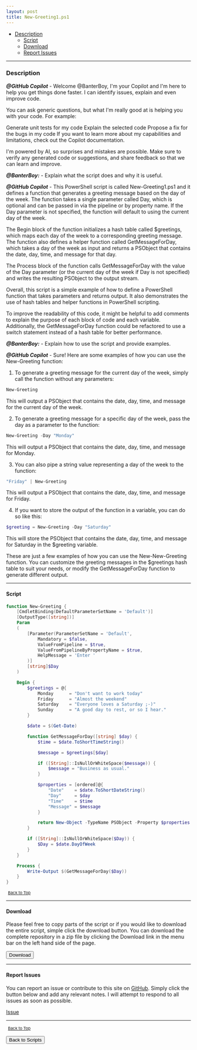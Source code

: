 ```yaml
---
layout: post
title: New-Greeting1.ps1
---
```


- [Description](#description)
  - [Script](#script)
  - [Download](#download)
  - [Report Issues](#report-issues)

---

### Description

**_@GitHub Copilot_** - Welcome @BanterBoy, I'm your Copilot and I'm here to help you get things done faster. I can identify issues, explain and even improve code.

You can ask generic questions, but what I'm really good at is helping you with your code. For example:

Generate unit tests for my code
Explain the selected code
Propose a fix for the bugs in my code
If you want to learn more about my capabilities and limitations, check out the Copilot documentation.

I'm powered by AI, so surprises and mistakes are possible. Make sure to verify any generated code or suggestions, and share feedback so that we can learn and improve.

**_@BanterBoy:_** - Explain what the script does and why it is useful.

**_@GitHub Copilot_** - This PowerShell script is called New-Greeting1.ps1 and it defines a function that generates a greeting message based on the day of the week. The function takes a single parameter called Day, which is optional and can be passed in via the pipeline or by property name. If the Day parameter is not specified, the function will default to using the current day of the week.

The Begin block of the function initializes a hash table called $greetings, which maps each day of the week to a corresponding greeting message. The function also defines a helper function called GetMessageForDay, which takes a day of the week as input and returns a PSObject that contains the date, day, time, and message for that day.

The Process block of the function calls GetMessageForDay with the value of the Day parameter (or the current day of the week if Day is not specified) and writes the resulting PSObject to the output stream.

Overall, this script is a simple example of how to define a PowerShell function that takes parameters and returns output. It also demonstrates the use of hash tables and helper functions in PowerShell scripting.

To improve the readability of this code, it might be helpful to add comments to explain the purpose of each block of code and each variable. Additionally, the GetMessageForDay function could be refactored to use a switch statement instead of a hash table for better performance.

**_@BanterBoy:_** - Explain how to use the script and provide examples.

**_@GitHub Copilot_** - Sure! Here are some examples of how you can use the New-Greeting function:

1. To generate a greeting message for the current day of the week, simply call the function without any parameters:

```powershell
New-Greeting
```

This will output a PSObject that contains the date, day, time, and message for the current day of the week.

2. To generate a greeting message for a specific day of the week, pass the day as a parameter to the function:

```powershell
New-Greeting -Day "Monday"
```

This will output a PSObject that contains the date, day, time, and message for Monday.

3. You can also pipe a string value representing a day of the week to the function:

```powershell
"Friday" | New-Greeting
```

This will output a PSObject that contains the date, day, time, and message for Friday.

4. If you want to store the output of the function in a variable, you can do so like this:

```powershell
$greeting = New-Greeting -Day "Saturday"
```

This will store the PSObject that contains the date, day, time, and message for Saturday in the $greeting variable.

These are just a few examples of how you can use the New-New-Greeting function. You can customize the greeting messages in the $greetings hash table to suit your needs, or modify the GetMessageForDay function to generate different output.

---

#### Script

```powershell
function New-Greeting {
	[CmdletBinding(DefaultParameterSetName = 'Default')]
	[OutputType([string])]
	Param
	(
		[Parameter(ParameterSetName = 'Default',
			Mandatory = $false,
			ValueFromPipeline = $true,
			ValueFromPipelineByPropertyName = $true,
			HelpMessage = 'Enter '
		)]
		[string]$Day
	)

	Begin {
		$greetings = @{
			Monday		= "Don't want to work today"
			Friday  	= "Almost the weekend"
			Saturday 	= "Everyone loves a Saturday ;-)"
			Sunday 		= "A good day to rest, or so I hear."
		}

		$date = $(Get-Date)

		function GetMessageForDay([string] $day) {
			$time = $date.ToShortTimeString()

			$message = $greetings[$day]

			if ([String]::IsNullOrWhiteSpace($message)) {
				$message = "Business as usual."
			}

			$properties = [ordered]@{
				"Date"    = $date.ToShortDateString()
				"Day"     = $day
				"Time"    = $time
				"Message" = $message
			}

			return New-Object -TypeName PSObject -Property $properties
		}

		if ([String]::IsNullOrWhiteSpace($Day)) {
			$Day = $date.DayOfWeek
		}
	}

	Process {
		Write-Output $(GetMessageForDay($Day))
	}
}

```

<span style="font-size:11px;"><a href="#"><i class="fas fa-caret-up" aria-hidden="true" style="color: white; margin-right:5px;"></i>Back to Top</a></span>

---

#### Download

Please feel free to copy parts of the script or if you would like to download the entire script, simple click the download button. You can download the complete repository in a zip file by clicking the Download link in the menu bar on the left hand side of the page.

<button class="btn" type="submit" onclick="window.open('PowerShell/NewFunctions/New-Greeting1.ps1')">
    <i class="fa fa-cloud-download-alt">
    </i>
        Download
</button>

---

#### Report Issues

You can report an issue or contribute to this site on <a href="https://github.com/BanterBoy/scripts-blog/issues">GitHub</a>. Simply click the button below and add any relevant notes. I will attempt to respond to all issues as soon as possible.

<!-- Place this tag where you want the button to render. -->

<a class="github-button" href="https://github.com/BanterBoy/scripts-blog/issues/new?title=New-Greeting1.ps1&body=There is a problem with this function. Please find details below." data-show-count="true" aria-label="Issue BanterBoy/scripts-blog on GitHub">Issue</a>

---

<span style="font-size:11px;"><a href="#"><i class="fas fa-caret-up" aria-hidden="true" style="color: white; margin-right:5px;"></i>Back to Top</a></span>

<a href="/menu/_pages/scripts.html">
    <button class="btn">
        <i class='fas fa-reply'>
        </i>
            Back to Scripts
    </button>
</a>

[1]: http://ecotrust-canada.github.io/markdown-toc
[2]: https://github.com/googlearchive/code-prettify
